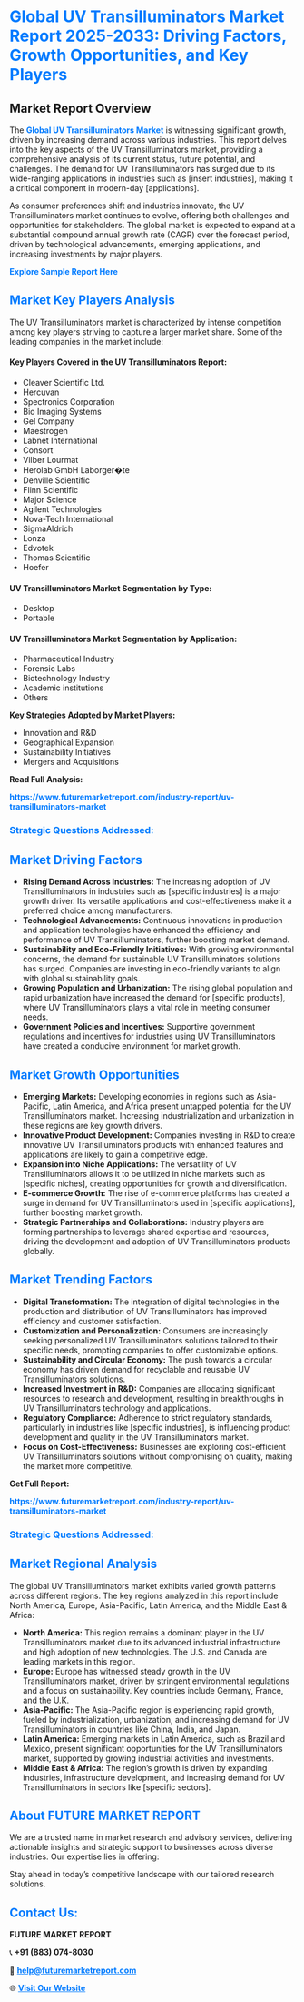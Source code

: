 <h1 style="color: #007BFF;">Global UV Transilluminators Market Report 2025-2033: Driving Factors, Growth Opportunities, and Key Players</h1>

<section id="overview">
<h2>Market Report Overview</h2>
<p>The <a href="https://www.futuremarketreport.com/industry-report/uv-transilluminators-market" style="color: #007BFF; text-decoration: none;"><strong>Global UV Transilluminators Market</strong></a> is witnessing significant growth, driven by increasing demand across various industries. This report delves into the key aspects of the UV Transilluminators market, providing a comprehensive analysis of its current status, future potential, and challenges. The demand for UV Transilluminators has surged due to its wide-ranging applications in industries such as [insert industries], making it a critical component in modern-day [applications].</p>
<p>As consumer preferences shift and industries innovate, the UV Transilluminators market continues to evolve, offering both challenges and opportunities for stakeholders. The global market is expected to expand at a substantial compound annual growth rate (CAGR) over the forecast period, driven by technological advancements, emerging applications, and increasing investments by major players.</p>
</section>

<section id="overview">
<p><a href="https://www.futuremarketreport.com/request-sample/reportId=78267" style="color: #007BFF; text-decoration: none;"><strong>Explore Sample Report Here</strong></a></p>
</section>

<section id="key-players">
<h2 style="color: #007BFF;">Market Key Players Analysis</h2>
<p>The UV Transilluminators market is characterized by intense competition among key players striving to capture a larger market share. Some of the leading companies in the market include:</p>
<h4>Key Players Covered in the UV Transilluminators Report:</h4>
<ul><li>Cleaver Scientific Ltd.</li><li>Hercuvan</li><li>Spectronics Corporation</li><li>Bio Imaging Systems</li><li>Gel Company</li><li>Maestrogen</li><li>Labnet International</li><li>Consort</li><li>Vilber Lourmat</li><li>Herolab GmbH Laborger�te</li><li>Denville Scientific</li><li>Flinn Scientific</li><li>Major Science</li><li>Agilent Technologies</li><li>Nova-Tech International</li><li>SigmaAldrich</li><li>Lonza</li><li>Edvotek</li><li>Thomas Scientific</li><li>Hoefer</li></ul>
<h4>UV Transilluminators Market Segmentation by Type:</h4>
<ul><li>Desktop</li><li>Portable</li></ul>

<h4>UV Transilluminators Market Segmentation by Application:</h4>
<ul><li>Pharmaceutical Industry</li><li>Forensic Labs</li><li>Biotechnology Industry</li><li>Academic institutions</li><li>Others</li></ul>
<p><strong>Key Strategies Adopted by Market Players:</strong></p>
<ul>
<li>Innovation and R&D</li>
<li>Geographical Expansion</li>
<li>Sustainability Initiatives</li>
<li>Mergers and Acquisitions</li>
</ul>
</section>

<section>
<p><strong>Read Full Analysis: </strong></p><a href="https://www.futuremarketreport.com/industry-report/uv-transilluminators-market" style="color: #007BFF; text-decoration: none;"><strong>https://www.futuremarketreport.com/industry-report/uv-transilluminators-market</strong></a>
<h3 style="color: #007BFF;">Strategic Questions Addressed:</h3>
</section>

<section id="driving-factors">
<h2 style="color: #007BFF;">Market Driving Factors</h2>
<ul>
<li><strong>Rising Demand Across Industries:</strong> The increasing adoption of UV Transilluminators in industries such as [specific industries] is a major growth driver. Its versatile applications and cost-effectiveness make it a preferred choice among manufacturers.</li>
<li><strong>Technological Advancements:</strong> Continuous innovations in production and application technologies have enhanced the efficiency and performance of UV Transilluminators, further boosting market demand.</li>
<li><strong>Sustainability and Eco-Friendly Initiatives:</strong> With growing environmental concerns, the demand for sustainable UV Transilluminators solutions has surged. Companies are investing in eco-friendly variants to align with global sustainability goals.</li>
<li><strong>Growing Population and Urbanization:</strong> The rising global population and rapid urbanization have increased the demand for [specific products], where UV Transilluminators plays a vital role in meeting consumer needs.</li>
<li><strong>Government Policies and Incentives:</strong> Supportive government regulations and incentives for industries using UV Transilluminators have created a conducive environment for market growth.</li>
</ul>
</section>

<section id="growth-opportunities">
<h2 style="color: #007BFF;">Market Growth Opportunities</h2>
<ul>
<li><strong>Emerging Markets:</strong> Developing economies in regions such as Asia-Pacific, Latin America, and Africa present untapped potential for the UV Transilluminators market. Increasing industrialization and urbanization in these regions are key growth drivers.</li>
<li><strong>Innovative Product Development:</strong> Companies investing in R&D to create innovative UV Transilluminators products with enhanced features and applications are likely to gain a competitive edge.</li>
<li><strong>Expansion into Niche Applications:</strong> The versatility of UV Transilluminators allows it to be utilized in niche markets such as [specific niches], creating opportunities for growth and diversification.</li>
<li><strong>E-commerce Growth:</strong> The rise of e-commerce platforms has created a surge in demand for UV Transilluminators used in [specific applications], further boosting market growth.</li>
<li><strong>Strategic Partnerships and Collaborations:</strong> Industry players are forming partnerships to leverage shared expertise and resources, driving the development and adoption of UV Transilluminators products globally.</li>
</ul>
</section>

<section id="trending-factors">
<h2 style="color: #007BFF;">Market Trending Factors</h2>
<ul>
<li><strong>Digital Transformation:</strong> The integration of digital technologies in the production and distribution of UV Transilluminators has improved efficiency and customer satisfaction.</li>
<li><strong>Customization and Personalization:</strong> Consumers are increasingly seeking personalized UV Transilluminators solutions tailored to their specific needs, prompting companies to offer customizable options.</li>
<li><strong>Sustainability and Circular Economy:</strong> The push towards a circular economy has driven demand for recyclable and reusable UV Transilluminators solutions.</li>
<li><strong>Increased Investment in R&D:</strong> Companies are allocating significant resources to research and development, resulting in breakthroughs in UV Transilluminators technology and applications.</li>
<li><strong>Regulatory Compliance:</strong> Adherence to strict regulatory standards, particularly in industries like [specific industries], is influencing product development and quality in the UV Transilluminators market.</li>
<li><strong>Focus on Cost-Effectiveness:</strong> Businesses are exploring cost-efficient UV Transilluminators solutions without compromising on quality, making the market more competitive.</li>
</ul>
</section>

<section>
<p><strong>Get Full Report: </strong></p><a href="https://www.futuremarketreport.com/industry-report/uv-transilluminators-market" style="color: #007BFF; text-decoration: none;"><strong>https://www.futuremarketreport.com/industry-report/uv-transilluminators-market</strong></a>
<h3 style="color: #007BFF;">Strategic Questions Addressed:</h3>
</section>


<section id="regional-analysis">
<h2 style="color: #007BFF;">Market Regional Analysis</h2>
<p>The global UV Transilluminators market exhibits varied growth patterns across different regions. The key regions analyzed in this report include North America, Europe, Asia-Pacific, Latin America, and the Middle East & Africa:</p>
<ul>
<li><strong>North America:</strong> This region remains a dominant player in the UV Transilluminators market due to its advanced industrial infrastructure and high adoption of new technologies. The U.S. and Canada are leading markets in this region.</li>
<li><strong>Europe:</strong> Europe has witnessed steady growth in the UV Transilluminators market, driven by stringent environmental regulations and a focus on sustainability. Key countries include Germany, France, and the U.K.</li>
<li><strong>Asia-Pacific:</strong> The Asia-Pacific region is experiencing rapid growth, fueled by industrialization, urbanization, and increasing demand for UV Transilluminators in countries like China, India, and Japan.</li>
<li><strong>Latin America:</strong> Emerging markets in Latin America, such as Brazil and Mexico, present significant opportunities for the UV Transilluminators market, supported by growing industrial activities and investments.</li>
<li><strong>Middle East & Africa:</strong> The region’s growth is driven by expanding industries, infrastructure development, and increasing demand for UV Transilluminators in sectors like [specific sectors].</li>
</ul>
</section>

<footer>
<h2 style="color: #007BFF;">About FUTURE MARKET REPORT</h2>
<p>We are a trusted name in market research and advisory services, delivering actionable insights and strategic support to businesses across diverse industries. Our expertise lies in offering:</p>

<p>Stay ahead in today’s competitive landscape with our tailored research solutions.</p>

<h2 style="color: #007BFF;">Contact Us:</h2>
<p><strong>FUTURE MARKET REPORT</strong></p>
<p>📞 <strong>+91 (883) 074-8030</strong></p>
<p>📧 <strong><a href="mailto:help@futuremarketreport.com" style="color: #007BFF;">help@futuremarketreport.com</a></strong></p>
<p>🌐 <strong><a href="https://www.futuremarketreport.com/" style="color: #007BFF;">Visit Our Website</a></strong></p>
</footer>